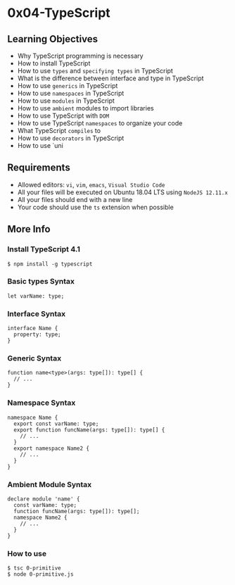 # 0x04-TypeScript

## Learning Objectives

* Why TypeScript programming is necessary
* How to install TypeScript
* How to use `types` and `specifying types` in TypeScript
* What is the difference between interface and type in TypeScript
* How to use `generics` in TypeScript
* How to use `namespaces` in TypeScript
* How to use `modules` in TypeScript
* How to use `ambient` modules to import libraries
* How to use TypeScript with `DOM`
* How to use TypeScript `namespaces` to organize your code
* What TypeScript `compiles` to
* How to use `decorators` in TypeScript
* How to use `uni

## Requirements

* Allowed editors: `vi`, `vim`, `emacs`, `Visual Studio Code`
* All your files will be executed on Ubuntu 18.04 LTS using `NodeJS 12.11.x`
* All your files should end with a new line
* Your code should use the `ts` extension when possible


## More Info

### Install TypeScript 4.1

```
$ npm install -g typescript
```

### Basic types Syntax

```
let varName: type;
```

### Interface Syntax

```
interface Name {
  property: type;
}
```

### Generic Syntax

```
function name<type>(args: type[]): type[] {
  // ...
}
```

### Namespace Syntax

```
namespace Name {
  export const varName: type;
  export function funcName(args: type[]): type[] {
    // ...
  }
  export namespace Name2 {
    // ...
  }
}
```

### Ambient Module Syntax

```
declare module 'name' {
  const varName: type;
  function funcName(args: type[]): type[];
  namespace Name2 {
    // ...
  }
}
```

### How to use

```
$ tsc 0-primitive
$ node 0-primitive.js
```

